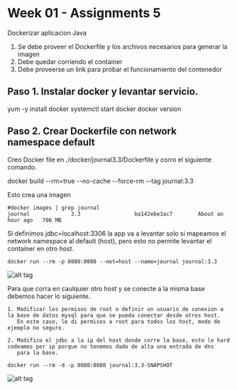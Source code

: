 # Week 01 - Assignments 5
Dockerizar aplicacion Java

1. Se debe proveer el Dockerfile y los archivos necesarios para generar la imagen
2. Debe quedar corriendo el container
3. Debe proveerse un link para probar el funcionamiento del contenedor

## Paso 1. Instalar docker y levantar servicio.

yum -y install docker
systemctl start docker
docker version

## Paso 2. Crear Dockerfile con network namespace default

Creo Docker file en ./docker/journal3.3/Dockerfile y corro el siguiente comando.

docker build --rm=true --no-cache --force-rm --tag journal:3.3

Esto crea una imagen

```
#docker images | grep journal
journal             3.3                 ba142ebe3ac7        About an hour ago   706 MB
```

Si definimos jdbc=localhost:3306 la app va a levantar solo si mapeamos el network namespace al default (host), pero esto no permite
levantar el container en otro host. 

```
docker run --rm -p 8080:8080 --net=host --name=journal journal:3.3
```

![alt tag](https://raw.githubusercontent.com/semperti-bootcamp/sre-bootcamp-ga-20190805/w1a5-docker/images/java-docker-run.png "java-docker-run.png")

Para que corra en caulquier otro host y se conecte a la misma base debemos hacer lo siguiente.

	1. Modificar los permisos de root o definir un usuario de conexion a la base de datos mysql para que se pueda conectar desde otros host.
	   En este caso, le di permisos a root para todos los host, modo de ejemplo no seguro.

	2. Modifico el jdbc a la ip del host donde corre la base, esto lo hard codeamos por ip porque no tenemos dado de alta una entrada de dns
	   para la base.

```
docker run --rm -d -p 8080:8080 journal:3.3-SNAPSHOT
```

![alt tag](https://raw.githubusercontent.com/semperti-bootcamp/sre-bootcamp-ga-20190805/w1a5-docker/images/java-docker-run-mysql-change.png "java-docker-run-mysql.png")
